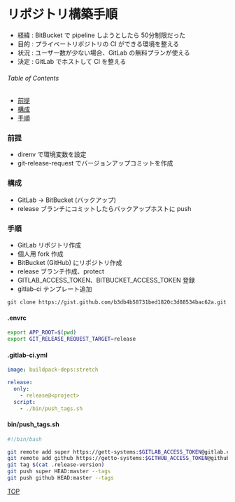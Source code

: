 # リポジトリ構築手順

- 経緯 : BitBucket で pipeline しようとしたら 50分制限だった
- 目的 : プライベートリポジトリの CI ができる環境を整える
- 状況 : ユーザー数が少ない場合、GitLab の無料プランが使える
- 決定 : GitLab でホストして CI を整える


###### Table of Contents

- [前提](#user-content-前提)
- [構成](#user-content-構成)
- [手順](#user-content-手順)


### 前提

- direnv で環境変数を設定
- git-release-request でバージョンアップコミットを作成


### 構成

- GitLab → BitBucket (バックアップ)
- release ブランチにコミットしたらバックアップホストに push


### 手順

- GitLab リポジトリ作成
- 個人用 fork 作成
- BitBucket (GitHub) にリポジトリ作成
- release ブランチ作成、protect
- GITLAB_ACCESS_TOKEN、BITBUCKET_ACCESS_TOKEN 登録
- gitlab-ci テンプレート追加

```
git clone https://gist.github.com/b3db4b58731bed1820c3d88534bac62a.git
```


#### .envrc

```bash
export APP_ROOT=$(pwd)
export GIT_RELEASE_REQUEST_TARGET=release
```

#### .gitlab-ci.yml

```yaml
image: buildpack-deps:stretch

release:
  only:
    - release@<project>
  script:
    - ./bin/push_tags.sh
```

#### bin/push_tags.sh

```bash
#!/bin/bash

git remote add super https://gett-systems:$GITLAB_ACCESS_TOKEN@gitlab.com/<project>.git
git remote add github https://getto-systems:$GITHUB_ACCESS_TOKEN@github.com/getto-systems/<path>.git
git tag $(cat .release-version)
git push super HEAD:master --tags
git push github HEAD:master --tags
```

[TOP](#user-content-リポジトリ構築手順)
